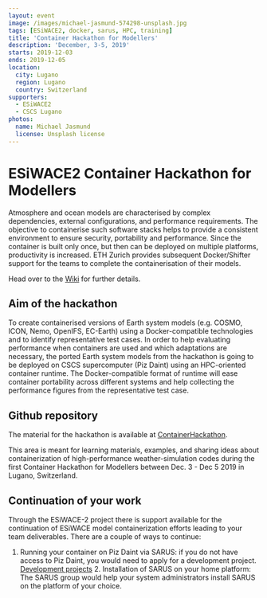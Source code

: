 ```yaml
---
layout: event
image: /images/michael-jasmund-574298-unsplash.jpg
tags: [ESiWACE2, docker, sarus, HPC, training]
title: 'Container Hackathon for Modellers'
description: 'December, 3-5, 2019'
starts: 2019-12-03
ends: 2019-12-05
location:
  city: Lugano
  region: Lugano
  country: Switzerland
supporters:
  - ESiWACE2
  - CSCS Lugano
photos:
  name: Michael Jasmund
  license: Unsplash license
---
```


# ESiWACE2 Container Hackathon for Modellers

Atmosphere and ocean models are characterised by complex dependencies, external configurations, and performance requirements.
The objective to containerise such software stacks helps to provide a consistent environment to ensure security, portability and performance.
Since the container is built only once, but then can be deployed on multiple platforms, productivity is increased.
ETH Zurich provides subsequent Docker/Shifter support for the teams to complete the containerisation of their models.

Head over to the [Wiki](https://github.com/eth-cscs/ContainerHackathon/wiki) for further details.

## Aim of the hackathon
To create containerised versions of Earth system models (e.g. COSMO, ICON, Nemo, OpenIFS, EC-Earth) using a Docker-compatible technologies and to identify representative test cases.
In order to help evaluating performance when containers are used and which adaptations are necessary, the ported Earth system models from the hackathon is going to be deployed on CSCS supercomputer (Piz Daint) using an HPC-oriented container runtime.
The Docker-compatible format of runtime will ease container portability across different systems and help collecting the performance figures from the representative test case.

## Github repository

The material for the hackathon is available at [ContainerHackathon](https://github.com/eth-cscs/ContainerHackathon/blob/master/README.md).

This area is meant for learning materials, examples, and sharing ideas about containerization of high-performance weather-simulation codes during the first Container Hackathon for Modellers between Dec. 3 - Dec 5 2019 in Lugano, Switzerland.

## Continuation of your work

Through the ESiWACE-2 project there is support available for the continuation of ESiWACE model containerization efforts leading to your team deliverables.  There are a couple of ways to continue:

  1.  Running your container on Piz Daint via SARUS: if you do not have access to Piz Daint, you would need to apply for a development project.  [Development projects](https://www.cscs.ch/user-lab/allocation-schemes/development-projects/)
    2.  Installation of SARUS on your home platform:   The SARUS group would help your system administrators install SARUS on the platform of your choice.


